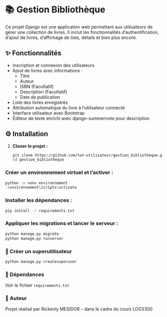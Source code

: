 # 📚 Gestion Bibliothèque

Ce projet Django est une application web permettant aux utilisateurs de gérer une collection de livres. Il inclut les fonctionnalités d’authentification, d’ajout de livres, d’affichage de liste, détails et bien plus encore.

## ✨ Fonctionnalités

- Inscription et connexion des utilisateurs
- Ajout de livres avec informations :
  - Titre
  - Auteur
  - ISBN (Facultatif)
  - Description (Facultatif)
  - Date de publication
- Liste des livres enregistrés
- Attribution automatique du livre à l’utilisateur connecté
- Interface utilisateur avec Bootstrap
- Éditeur de texte enrichi avec django-summernote pour description

## ⚙️ Installation

1. **Cloner le projet :**
   ``` bash
   git clone https://github.com/ton-utilisateur/gestion_bibliotheque.git
   cd gestion_bibliotheque
   ```
   
### Créer un environnement virtuel et l’activer :
```bash
python -m venv environnement
.\environnement\Scripts\activate
```

### Installer les dépendances :
```bash
pip install -r requirements.txt
```

### Appliquer les migrations et lancer le serveur :
```bash
python manage.py migrate
python manage.py runserver
````
### 🧪 Créer un superutilisateur
```bash
python manage.py createsuperuser
```
### 📝 Dépendances
Voir le fichier ``requirements.txt``

### 👤  Auteur
Projet réalisé par Rickenly MESIDOR – dans le cadre du cours LOG3300
